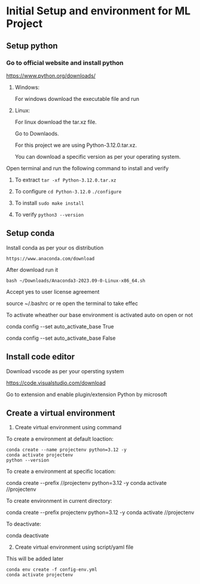 # Initial Setup and environment for ML Project

## Setup python

### Go to official website and install python

https://www.python.org/downloads/ 

1. Windows:

     For windows download the executable file and run

2. Linux:

    For linux download the tar.xz file.

    Go to Downlaods. 

    For this project we are using Python-3.12.0.tar.xz. 

    You can download a specific version as per your operating system.

Open terminal and run the following command to install and verify

1. To extract
    ```tar -xf Python-3.12.0.tar.xz```

2. To configure
    ```cd Python-3.12.0```
    ```./configure```

3. To install
    ```sudo make install```

4. To verify
    ```python3 --version``` 


## Setup conda

Install conda as per your os distribution

    https://www.anaconda.com/download


After download run it

    bash ~/Downloads/Anaconda3-2023.09-0-Linux-x86_64.sh

Accept yes to user license agreement

source ~/.bashrc or re open the terminal to take effec

To activate wheather our base environment is activated auto on open or not

conda config --set auto_activate_base True

conda config --set auto_activate_base False


## Install code editor
   Download vscode as per your opersting system

   https://code.visualstudio.com/download

   Go to extension and enable plugin/extension Python by microsoft 


## Create a virtual environment

1. Create virtual environment using command

To create a environment at default loaction:

    conda create --name projectenv python=3.12 -y
    conda activate projectenv
    python --version

To create a environment at specific location:

   conda create --prefix /<path>/projectenv python=3.12 -y
   conda activate /<path>/projectenv

To create environment in current directory:

   conda create --prefix projectenv python=3.12 -y
   conda activate /<path>/projectenv

To deactivate:

  conda deactivate

2. Create virtual environment using script/yaml file

This will be added later

    conda env create -f config-env.yml
    conda activate projectenv

